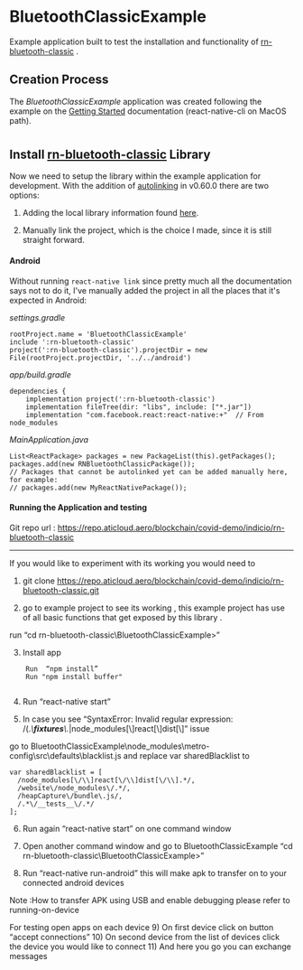 # BluetoothClassicExample

Example application built to test the installation and functionality of [rn-bluetooth-classic](https://repo.aticloud.aero/blockchain/covid-demo/indicio/rn-bluetooth-classic) .

## Creation Process

The *BluetoothClassicExample* application was created following the example on the [Getting Started](https://facebook.github.io/react-native/docs/getting-started.html) documentation (react-native-cli on MacOS path).



#
## Install [rn-bluetooth-classic](https://repo.aticloud.aero/blockchain/covid-demo/indicio/rn-bluetooth-classic) Library

Now we need to setup the library within the example application for development.  With the addition of [autolinking](https://github.com/react-native-community/cli/blob/master/docs/autolinking.md) in v0.60.0 there are two options:

1. Adding the local library information found [here](https://github.com/react-native-community/cli/blob/master/docs/autolinking.md#user-content-how-can-i-autolink-a-local-library).  

2. Manually link the project, which is the choice I made, since it is still straight forward.


#### Android 

Without running `react-native link` since pretty much all the documentation says not to do it, I've manually added the project in all the places that it's expected in Android:

*settings.gradle*
```
rootProject.name = 'BluetoothClassicExample'
include ':rn-bluetooth-classic'
project(':rn-bluetooth-classic').projectDir = new File(rootProject.projectDir, '../../android')
```

*app/build.gradle*
```
dependencies {
    implementation project(':rn-bluetooth-classic')
    implementation fileTree(dir: "libs", include: ["*.jar"])
    implementation "com.facebook.react:react-native:+"  // From node_modules
```

*MainApplication.java*
```
List<ReactPackage> packages = new PackageList(this).getPackages();
packages.add(new RNBluetoothClassicPackage());
// Packages that cannot be autolinked yet can be added manually here, for example:
// packages.add(new MyReactNativePackage());
```

#### Running the Application and testing


Git repo url : https://repo.aticloud.aero/blockchain/covid-demo/indicio/rn-bluetooth-classic

------------------------------------
If you would like to experiment with its working you would need to 


1) 	 git clone https://repo.aticloud.aero/blockchain/covid-demo/indicio/rn-bluetooth-classic.git

2)	 go to example project to see its working , this example project has use of all basic functions that get exposed by this library .

run “cd rn-bluetooth-classic\BluetoothClassicExample>”

3)  Install app

```	
    Run  “npm install”
    Run "npm install buffer" 
    
```
    
4)	Run “react-native start” 

5)	In case you see “SyntaxError: Invalid regular expression: /(.*\\__fixtures__\\.*|node_modules[\\\]react[\\\]dist[\\\]” issue 

go to BluetoothClassicExample\node_modules\metro-config\src\defaults\blacklist.js and replace var sharedBlacklist to 

```
var sharedBlacklist = [
  /node_modules[\/\\]react[\/\\]dist[\/\\].*/,
  /website\/node_modules\/.*/,
  /heapCapture\/bundle\.js/,
  /.*\/__tests__\/.*/
];

```

6)	Run again “react-native start” on one command window 
7)	Open another command window and go to BluetoothClassicExample 
  “cd rn-bluetooth-classic\BluetoothClassicExample>”

8)	Run “react-native run-android”  this will make apk to transfer on to your connected android devices  

Note :How to transfer APK using USB and enable debugging please refer to running-on-device

For testing open apps on each device 
9)	 On first device click on button “accept connections”
10)	 On second device from the list of devices click the device you would like to connect 
11)	And here you go you can  exchange messages


